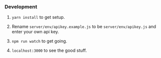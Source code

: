 ### Development
1. `yarn install` to get setup.

2. Rename `server/env/apikey.example.js` to be `server/env/apikey.js` and enter your own api key.

3. `npm run watch` to get going.

4. `localhost:3000` to see the good stuff.
